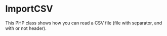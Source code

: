 # ImportCSV
This PHP class shows how you can read a CSV file (file with separator, and with or not header).
